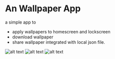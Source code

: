 # An Wallpaper App

a simple app to
 - apply wallpapers to homescreen and lockscreen
 - download wallpaper
 - share wallpaper
integrated with local json file.


![alt text](https://github.com/Surajkrmkr/hacktoberfest_2021/blob/Flutter-Web-browser/flutter/wallpaper_app/screenshots/1.jpg?raw=true)
![alt text](https://github.com/Surajkrmkr/hacktoberfest_2021/blob/Flutter-Web-browser/flutter/wallpaper_app/screenshots/2.jpg?raw=true)
![alt text](https://github.com/Surajkrmkr/hacktoberfest_2021/blob/Flutter-Web-browser/flutter/wallpaper_app/screenshots/3.jpg?raw=true)